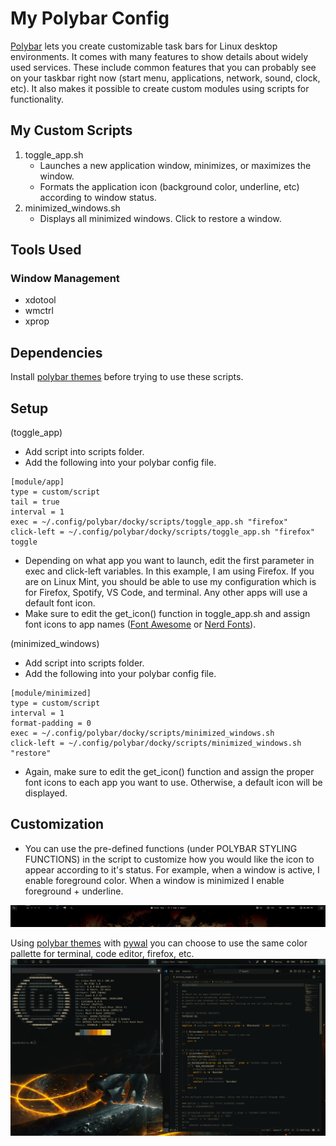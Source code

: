 # My Polybar Config
[Polybar](https://github.com/polybar/polybar) lets you create customizable task bars for Linux desktop environments. It comes with many features to show details about widely used services. These include common features that you can probably see on your taskbar right now (start menu, applications, network, sound, clock, etc). It also makes it possible to create custom modules using scripts for functionality.

## My Custom Scripts
1) toggle_app.sh
   - Launches a new application window, minimizes, or maximizes the window.
   - Formats the application icon (background color, underline, etc) according to window status.
3) minimized_windows.sh
   - Displays all minimized windows. Click to restore a window.
  
## Tools Used
### Window Management
- xdotool
- wmctrl
- xprop

## Dependencies
Install [polybar themes](https://github.com/adi1090x/polybar-themes) before trying to use these scripts. 

## Setup
(toggle_app)
- Add script into scripts folder.
- Add the following into your polybar config file.
```
[module/app]
type = custom/script
tail = true
interval = 1 
exec = ~/.config/polybar/docky/scripts/toggle_app.sh "firefox" 
click-left = ~/.config/polybar/docky/scripts/toggle_app.sh "firefox" toggle
```
- Depending on what app you want to launch, edit the first parameter in exec and click-left variables. In this example, I am using Firefox. If you are on Linux Mint, you should be able to use my configuration which is for Firefox, Spotify, VS Code, and terminal. Any other apps will use a default font icon.
- Make sure to edit the get_icon() function in toggle_app.sh and assign font icons to app names ([Font Awesome](https://fontawesome.com/v4/icons/) or [Nerd Fonts](https://www.nerdfonts.com/)).

(minimized_windows)
- Add script into scripts folder.
- Add the following into your polybar config file.
```
[module/minimized]
type = custom/script
interval = 1
format-padding = 0
exec = ~/.config/polybar/docky/scripts/minimized_windows.sh
click-left = ~/.config/polybar/docky/scripts/minimized_windows.sh "restore"
```
- Again, make sure to edit the get_icon() function and assign the proper font icons to each app you want to use. Otherwise, a default icon will be displayed. 

## Customization
- You can use the pre-defined functions (under POLYBAR STYLING FUNCTIONS) in the script to customize how you would like the icon to appear according to it's status. For example, when a window is active, I enable foreground color. When a window is minimized I enable foreground + underline.  

![screenshot](polybar_ss_08.png)

Using [polybar themes](https://github.com/adi1090x/polybar-themes) with [pywal](https://github.com/dylanaraps/pywal) you can choose to use the same color pallette for terminal, code editor, firefox, etc. 
 ![screenshot](polybar_ss_setup_2.png)
